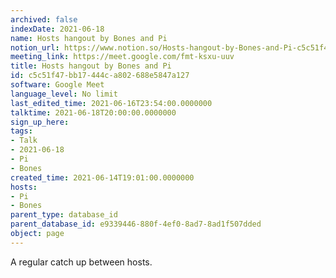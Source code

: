 ```yaml
---
archived: false
indexDate: 2021-06-18
name: Hosts hangout by Bones and Pi
notion_url: https://www.notion.so/Hosts-hangout-by-Bones-and-Pi-c5c51f47bb17444ca802688e5847a127
meeting_link: https://meet.google.com/fmt-ksxu-uuv
title: Hosts hangout by Bones and Pi
id: c5c51f47-bb17-444c-a802-688e5847a127
software: Google Meet
language_level: No limit
last_edited_time: 2021-06-16T23:54:00.0000000
talktime: 2021-06-18T20:00:00.0000000
sign_up_here: 
tags:
- Talk
- 2021-06-18
- Pi
- Bones
created_time: 2021-06-14T19:01:00.0000000
hosts:
- Pi
- Bones
parent_type: database_id
parent_database_id: e9339446-880f-4ef0-8ad7-8ad1f507dded
object: page
---
```


A regular catch up between hosts.


